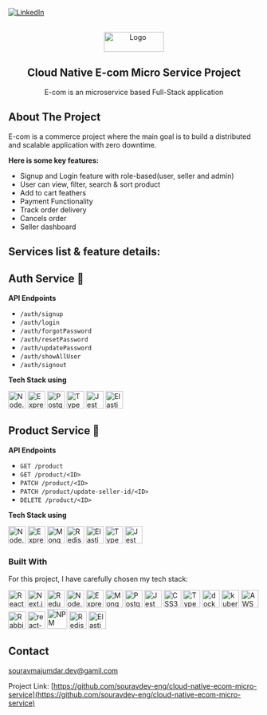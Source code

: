 <a name="readme-top"></a>

[![LinkedIn][linkedin-shield]][linkedin-url]

<!-- PROJECT LOGO -->
<br />
<div align="center">
  <a href="https://github.com/souravdev-eng/E-com-micro-service">
    <img src="./client/public/img/logo.png" alt="Logo" width="120" height="40">
  </a>
  <h2 align="center">Cloud Native E-com Micro Service Project</h2>
  <p align="center">
    E-com is an microservice based Full-Stack application
  </p>
</div>

<!-- <div>
 <img src="./client/public/img/demo.png" alt="Logo" width="100%" height="32%">
</div> -->

<!-- ABOUT THE PROJECT -->

## About The Project

E-com is a commerce project where the main goal is to build a distributed and scalable application with zero downtime.

**Here is some key features:**

- Signup and Login feature with role-based(user, seller and admin)
- User can view, filter, search & sort product
- Add to cart feathers
- Payment Functionality
- Track order delivery
- Cancels order
- Seller dashboard

## Services list & feature details:

## Auth Service 🔑

**API Endpoints**

- `/auth/signup`
- `/auth/login`
- `/auth/forgotPassword`
- `/auth/resetPassword`
- `/auth/updatePassword`
- `/auth/showAllUser`
- `/auth/signout`

**Tech Stack using**

<div style={{display:'flex', gap:'30px'}}>
<img src="https://github.com/get-icon/geticon/raw/master/icons/nodejs-icon.svg" alt="Node.js" width="35px" height="35px">
<img src="https://adware-technologies.s3.amazonaws.com/uploads/technology/thumbnail/20/express-js.png" alt="Express.js" width="35px" height="35px">
<img src="https://github.com/get-icon/geticon/raw/master/icons/postgresql.svg" alt="PostgreSQL" width="35px" height="35px">
<img src="https://github.com/get-icon/geticon/raw/master/icons/typescript-icon.svg" alt="Typescript" width="35px" height="35px">
<img src="https://github.com/get-icon/geticon/raw/master/icons/jest.svg" alt="Jest" width="35px" height="35px">
<img src="https://github.com/get-icon/geticon/raw/master/icons/elasticsearch.svg" alt="Elasticsearch" width="35px" height="35px">
</div>

## Product Service 🔑

**API Endpoints**

- `GET /product`
- `GET /product/<ID>`
- `PATCH /product/<ID>`
- `PATCH /product/update-seller-id/<ID>`
- `DELETE /product/<ID>`

**Tech Stack using**

<div style={{display:'flex', gap:'30px'}}>
<img src="https://github.com/get-icon/geticon/raw/master/icons/nodejs-icon.svg" alt="Node.js" width="35px" height="35px">
<img src="https://adware-technologies.s3.amazonaws.com/uploads/technology/thumbnail/20/express-js.png" alt="Express.js" width="35px" height="35px">
<img src="https://github.com/get-icon/geticon/raw/master/icons/mongodb-icon.svg" alt="MongoDB" width="35px" height="35px">
<img src="https://cdn4.iconfinder.com/data/icons/redis-2/1451/Untitled-2-512.png" alt="Redis" width="35px" height="35px">
<img src="https://github.com/get-icon/geticon/raw/master/icons/elasticsearch.svg" alt="Elasticsearch" width="35px" height="35px">
<img src="https://github.com/get-icon/geticon/raw/master/icons/typescript-icon.svg" alt="Typescript" width="35px" height="35px">
<img src="https://github.com/get-icon/geticon/raw/master/icons/jest.svg" alt="Jest" width="35px" height="35px">
</div>

### Built With

For this project, I have carefully chosen my tech stack:

<div style={{display:'flex', gap:'30px'}}>
<img src="https://github.com/get-icon/geticon/raw/master/icons/react.svg" alt="React" width="35px" height="35px">
<img src="https://github.com/get-icon/geticon/raw/master/icons/nextjs-icon.svg" alt="Next.js" width="35px" height="35px">
<img src="https://github.com/get-icon/geticon/raw/master/icons/redux.svg" alt="Redux" width="35px" height="35px">
<img src="https://github.com/get-icon/geticon/raw/master/icons/nodejs-icon.svg" alt="Node.js" width="35px" height="35px">
<img src="https://adware-technologies.s3.amazonaws.com/uploads/technology/thumbnail/20/express-js.png" alt="Express.js" width="35px" height="35px">
<img src="https://github.com/get-icon/geticon/raw/master/icons/mongodb-icon.svg" alt="MongoDB" width="35px" height="35px">
<img src="https://github.com/get-icon/geticon/raw/master/icons/postgresql.svg" alt="PostgreSQL" width="35px" height="35px">
<img src="https://github.com/get-icon/geticon/raw/master/icons/jest.svg" alt="Jest" width="35px" height="35px">
<img src="https://github.com/get-icon/geticon/raw/master/icons/css-3.svg" alt="CSS3" width="35px" height="35px">
<img src="https://github.com/get-icon/geticon/raw/master/icons/typescript-icon.svg" alt="Typescript" width="35px" height="35px">
<img src="https://github.com/get-icon/geticon/raw/master/icons/docker-icon.svg" alt="docker" width="35px" height="35px">
<img src="https://github.com/get-icon/geticon/blob/master/icons/kubernetes.svg" alt="kubernetes" width="35px" height="35px">
<img src="https://github.com/get-icon/geticon/blob/master/icons/aws.svg" alt="AWS" width="35px" height="35px">
<img src="https://github.com/get-icon/geticon/blob/master/icons/rabbitmq.svg" alt="RabbitMQ" width="35px" height="35px">
<img src="https://testing-library.com/img/octopus-64x64.png" alt="react-testing-library" width="35px" height="35px">
<img src="https://github.com/get-icon/geticon/raw/master/icons/npm.svg" alt="NPM" width="40px" height="40px">
<img src="https://cdn4.iconfinder.com/data/icons/redis-2/1451/Untitled-2-512.png" alt="Redis" width="35px" height="35px">
<img src="https://github.com/get-icon/geticon/raw/master/icons/elasticsearch.svg" alt="Elasticsearch" width="35px" height="35px">
</div>

## Contact

souravmajumdar.dev@gamil.com

Project Link: [https://github.com/souravdev-eng/cloud-native-ecom-micro-service](https://github.com/souravdev-eng/cloud-native-ecom-micro-service)

<!-- MARKDOWN LINKS & IMAGES -->
<!-- https://www.markdownguide.org/basic-syntax/#reference-style-links -->

[linkedin-shield]: https://img.shields.io/badge/-LinkedIn-black.svg?style=for-the-badge&logo=linkedin&colorB=555
[linkedin-url]: https://www.linkedin.com/in/majumdarsourav/
